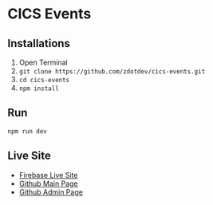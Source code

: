 # CICS Events

## Installations

1. Open Terminal
2. `git clone https://github.com/zdotdev/cics-events.git`
3. `cd cics-events`
4. `npm install`

## Run

`npm run dev`

## Live Site

- [Firebase Live Site](https://cics-events.web.app/)
- [Github Main Page](https://zdotdev.github.io/CICS_Events/)
- [Github Admin Page](https://zdotdev.github.io/CICS_Events/admin/index.html)
